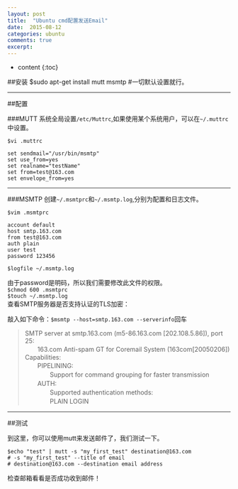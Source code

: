 ```yaml
---
layout: post
title:  "Ubuntu cmd配置发送Email"
date:  2015-08-12 
categories: ubuntu
comments: true
excerpt:
---
```


* content
{:toc}


##安装
	$sudo apt-get install mutt msmtp 
	#一切默认设置就行。

---

##配置

###MUTT
系统全局设置`/etc/Muttrc`,如果使用某个系统用户，可以在`~/.muttrc`中设置。

	$vi .muttrc
	
	set sendmail="/usr/bin/msmtp"
	set use_from=yes
	set realname="testName"
	set from=test@163.com
	set envelope_from=yes

---

###MSMTP
创建`~/.msmtprc`和`~/.msmtp.log`,分别为配置和日志文件。

	$vim .msmtprc

	account default
	host smtp.163.com
	from test@163.com
	auth plain
	user test
	password 123456
	
	$logfile ~/.msmtp.log

由于password是明码，所以我们需要修改此文件的权限。  
`$chmod 600 .msmtprc`  
`$touch ~/.msmtp.log`  
查看SMTP服务器是否支持认证的TLS加密：  

敲入如下命令：`$msmtp --host=smtp.163.com --serverinfo`回车


>SMTP server at smtp.163.com (m5-86.163.com [202.108.5.86]), port 25:  
　　163.com Anti-spam GT for Coremail System (163com[20050206])  
Capabilities:  
　　PIPELINING:  
　　　　Support for command grouping for faster transmission  
　　AUTH:   
　　　　Supported authentication methods:  
　　　　PLAIN LOGIN

---

##测试

到这里，你可以使用mutt来发送邮件了，我们测试一下。

	$echo "test" | mutt -s "my_first_test" destination@163.com
	# -s "my_first_test" --title of email
	# destination@163.com --destination email address

检查邮箱看看是否成功收到邮件！

